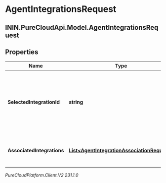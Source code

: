 # AgentIntegrationsRequest

## ININ.PureCloudApi.Model.AgentIntegrationsRequest

## Properties

|Name | Type | Description | Notes|
|------------ | ------------- | ------------- | -------------|
| **SelectedIntegrationId** | **string** | The ID of the integration selected for the agent. If not set, no integration will be used for the agent | [optional] |
| **AssociatedIntegrations** | [**List&lt;AgentIntegrationAssociationRequest&gt;**](AgentIntegrationAssociationRequest) | The list of integrations associated with the agent | |



_PureCloudPlatform.Client.V2 231.1.0_
